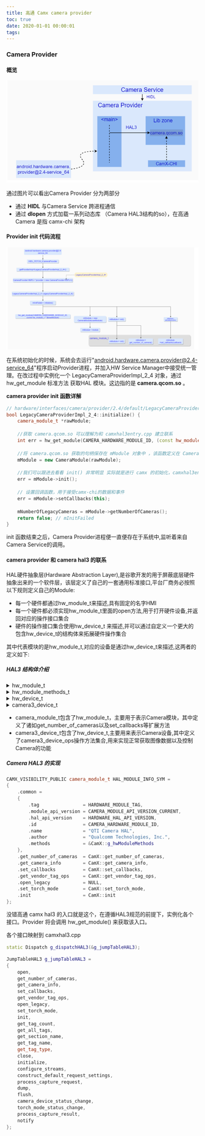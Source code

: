 ```yaml
---
title: 高通 Camx camera provider
toc: true
date: 2020-01-01 00:00:01
tags: 
---
```


### Camera Provider

#### 概览

<img src="%E9%AB%98%E9%80%9A%20Camx%20camera%20provider/image-20201021102734471.png" alt="camera provider" style="zoom:80%;" />

通过图片可以看出Camera Provider 分为两部分

- 通过 **HIDL** 与Camera Service 跨进程通信
- 通过 **dlopen** 方式加载一系列动态库 （Camera HAL3结构的so），在高通Camera 是指 camx-chi 架构

#### Provider init 代码流程

![init 代码流程](%E9%AB%98%E9%80%9A%20Camx%20camera%20provider/image-20201021143242020.png)

在系统初始化的时候，系统会去运行"android.hardware.camera.provider@2.4-service_64"程序启动Provider进程，并加入HW Service Manager中接受统一管理。在改过程中实例化一个 LegacyCameraProviderImpl_2_4 对象，通过 hw_get_module 标准方法 获取HAL 模块。这边指的是 **camera.qcom.so** 。

**camera provider init 函数详解**

```c++
// hardware/interfaces/camera/provider/2.4/default/LegacyCameraProviderImpl_2_4.cpp
bool LegacyCameraProviderImpl_2_4::initialize() {
	camera_module_t *rawModule;
	 
	//获取 camera.qcom.so 可以理解为和 camxhal3entry.cpp 建立联系
	int err = hw_get_module(CAMERA_HARDWARE_MODULE_ID, (const hw_module_t **)&rawModule); 		
	 
	//将 camera.qcom.so 获取的句柄保存在 mModule 对象中 ，该函数定义在 CameraModule.cpp 
	mModule = new CameraModule(rawModule);
	    
	//我们可以跟进去看看 init() 非常明显 实际就是进行 camx 的初始化，camxhal3entry.cpp  { CAMX:: init()} 
	err = mModule->init();
	    
	// 设置回调函数，用于接受camx-chi的数据和事件
	err = mModule->setCallbacks(this);
	   
	mNumberOfLegacyCameras = mModule->getNumberOfCameras();
	return false; // mInitFailed
}
```

init 函数结束之后，Camera Provider进程便一直便存在于系统中,监听着来自Camera Service的调用。

#### camera provider 和 camera hal3 的联系

HAL硬件抽象层(Hardware Abstraction Layer),是谷歌开发的用于屏蔽底层硬件抽象出来的一个软件层，该层定义了自己的一套通用标准接口,平台厂商务必按照以下规则定义自己的Module:

- 每一个硬件都通过hw_module_t来描述,具有固定的名字HMI
- 每一个硬件都必须实现hw_module_t里面的open方法,用于打开硬件设备,并返回对应的操作接口集合
- 硬件的操作接口集合使用hw_device_t 来描述,并可以通过自定义一个更大的包含hw_device_t的结构体来拓展硬件操作集合

其中代表模块的是hw_module_t,对应的设备是通过hw_device_t来描述,这两者的定义如下:

##### HAL3 结构体介绍

<details>
<summary>hw_module_t</summary>
```c++
typedef struct hw_module_t {
    uint32_t tag;
    uint16_t module_api_version;
#define version_major module_api_version
    uint16_t hal_api_version;
#define version_minor hal_api_version
    const char *id;
    const char *name;
    const char *author;
    struct hw_module_methods_t* methods;
    void* dso;
#ifdef __LP64__
    uint64_t reserved[32-7];
#else
    uint32_t reserved[32-7];
#endif
} hw_module_t;
```
</details>

<details>
<summary>hw_module_methods_t</summary>
```c++
typedef struct hw_module_methods_t {
    /** Open a specific device */
    int (*open)(const struct hw_module_t* module, const char* id,
            struct hw_device_t** device);
} hw_module_methods_t;
```

</details>

<details>
<summary>hw_device_t</summary>
```c++
typedef struct hw_device_t {
    uint32_t tag;
    uint32_t version;
    struct hw_module_t* module;
#ifdef __LP64__
    uint64_t reserved[12];
#else
    uint32_t reserved[12];
#endif
    int (*close)(struct hw_device_t* device);

} hw_device_t;

```

</details>

从上面的定义可以看出

- hw_module_t 代表了模块，通过其open方法用来打开一个设备

- 设备是用hw_device_t来表示，其中除了用来关闭设备的close方法外,并无其它方法

- 由此可见谷歌定义的HAL接口,并不能满足绝大部分HAL模块的需要,所以谷歌想出了一个比较好的解决方式,那便是将这两个基本结构嵌入到更大的结构体内部,同时在更大的结构内部定义了各自模块特有的方法,用于实现模块的功能,这样,一来对上保持了HAL的统一规范,二来也扩展了模块的功能

##### 高通 camx HAL3 结构体

<details>
<summary>camera_module_t</summary>
​```c++
typedef struct camera_module {
    hw_module_t common;
    int (*get_number_of_cameras)(void);
    int (*get_camera_info)(int camera_id, struct camera_info *info);
    int (*set_callbacks)(const camera_module_callbacks_t *callbacks);
    void (*get_vendor_tag_ops)(vendor_tag_ops_t* ops);
    int (*open_legacy)(const struct hw_module_t* module, const char* id, uint32_t halVersion, struct hw_device_t** device);
    int (*set_torch_mode)(const char* camera_id, bool enabled);
    int (*init)();
    int (*get_physical_camera_info)(int physical_camera_id,  camera_metadata_t **static_metadata);
    int (*is_stream_combination_supported)(int camera_id, const camera_stream_combination_t *streams);
    void (*notify_device_state_change)(uint64_t deviceState);
    int (*get_camera_device_version)(int camera_id, uint32_t *version);
    void* reserved[1];
} camera_module_t;
```

</details>

<details>
<summary>camera3_device_t</summary>
```c++
typedef struct camera3_device {
    hw_device_t common;
    camera3_device_ops_t *ops;
    void *priv;
} camera3_device_t;
```
</details>

- camera_module_t包含了hw_module_t，主要用于表示Camera模块，其中定义了诸如get_number_of_cameras以及set_callbacks等扩展方法
- camera3_device_t包含了hw_device_t,主要用来表示Camera设备,其中定义了camera3_device_ops操作方法集合,用来实现正常获取图像数据以及控制Camera的功能

##### Camera HAL3 的实现

```c++
CAMX_VISIBILITY_PUBLIC camera_module_t HAL_MODULE_INFO_SYM =
{
    .common =
    {
        .tag                = HARDWARE_MODULE_TAG,
        .module_api_version = CAMERA_MODULE_API_VERSION_CURRENT,
        .hal_api_version    = HARDWARE_HAL_API_VERSION,
        .id                 = CAMERA_HARDWARE_MODULE_ID,
        .name               = "QTI Camera HAL",
        .author             = "Qualcomm Technologies, Inc.",
        .methods            = &CamX::g_hwModuleMethods
    },
    .get_number_of_cameras  = CamX::get_number_of_cameras,
    .get_camera_info        = CamX::get_camera_info,
    .set_callbacks          = CamX::set_callbacks,
    .get_vendor_tag_ops     = CamX::get_vendor_tag_ops,
    .open_legacy            = NULL,
    .set_torch_mode         = CamX::set_torch_mode,
    .init                   = CamX::init
};
```

没错高通 camx hal3 的入口就是这个，在遵循HAL3规范的前提下，实例化各个接口。Provider 将会调用 hw_get_module() 来获取该入口。

各个接口映射到 camxhal3.cpp

```c++
static Dispatch g_dispatchHAL3(&g_jumpTableHAL3);
```

```c++
JumpTableHAL3 g_jumpTableHAL3 =
{
    open,
    get_number_of_cameras,
    get_camera_info,
    set_callbacks,
    get_vendor_tag_ops,
    open_legacy,
    set_torch_mode,
    init,
    get_tag_count,
    get_all_tags,
    get_section_name,
    get_tag_name,
    get_tag_type,
    close,
    initialize,
    configure_streams,
    construct_default_request_settings,
    process_capture_request,
    dump,
    flush,
    camera_device_status_change,
    torch_mode_status_change,
    process_capture_result,
    notify
};
```
